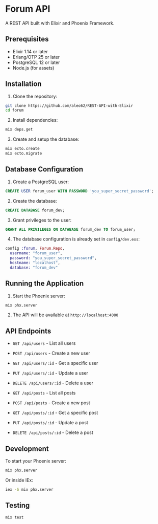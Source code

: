 # Forum API

A REST API built with Elixir and Phoenix Framework.

## Prerequisites

- Elixir 1.14 or later
- Erlang/OTP 25 or later
- PostgreSQL 12 or later
- Node.js (for assets)

## Installation

1. Clone the repository:
```bash
git clone https://github.com/aleo62/REST-API-with-Elixir
cd forum
```

2. Install dependencies:
```bash
mix deps.get
```

3. Create and setup the database:
```bash
mix ecto.create
mix ecto.migrate
```

## Database Configuration

1. Create a PostgreSQL user:
```sql
CREATE USER forum_user WITH PASSWORD 'you_super_secret_password';
```

2. Create the database:
```sql
CREATE DATABASE forum_dev;
```

3. Grant privileges to the user:
```sql
GRANT ALL PRIVILEGES ON DATABASE forum_dev TO forum_user;
```

4. The database configuration is already set in `config/dev.exs`:
```elixir
config :forum, Forum.Repo,
  username: "forum_user",
  password: "you_super_secret_password",
  hostname: "localhost",
  database: "forum_dev"
```

## Running the Application

1. Start the Phoenix server:
```bash
mix phx.server
```

2. The API will be available at `http://localhost:4000`

## API Endpoints

- `GET /api/users` - List all users
- `POST /api/users` - Create a new user
- `GET /api/users/:id` - Get a specific user
- `PUT /api/users/:id` - Update a user
- `DELETE /api/users/:id` - Delete a user

- `GET /api/posts` - List all posts
- `POST /api/posts` - Create a new post
- `GET /api/posts/:id` - Get a specific post
- `PUT /api/posts/:id` - Update a post
- `DELETE /api/posts/:id` - Delete a post

## Development

To start your Phoenix server:

```bash
mix phx.server
```

Or inside IEx:

```bash
iex -S mix phx.server
```

## Testing

```bash
mix test
```

